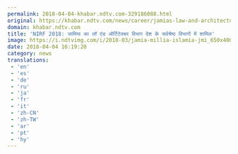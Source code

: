 ```yaml
---
permalink: 2018-04-04-khabar.ndtv.com-329186088.html
original: https://khabar.ndtv.com/news/career/jamias-law-and-architecture-departments-among-the-best-in-country-1832964
domain: khabar.ndtv.com
title: 'NIRF 2018: जामिया का लॉ एंड ऑर्टिटेक्चर विभाग देश के सर्वश्रेष्ठ विभागों में शामिल'
image: https://i.ndtvimg.com/i/2018-03/jamia-millia-islamia-jmi_650x400_41519889669.jpg
date: 2018-04-04 16:19:20
category: news
translations: 
 - 'en'
 - 'es'
 - 'de'
 - 'ru'
 - 'ja'
 - 'fr'
 - 'it'
 - 'zh-CN'
 - 'zh-TW'
 - 'ar'
 - 'pt'
 - 'hy'
---
```


